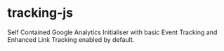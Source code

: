 tracking-js
===========

Self Contained Google Analytics Initialiser with basic Event Tracking and Enhanced Link Tracking enabled by default.
